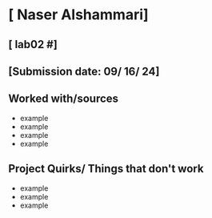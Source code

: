 # [ Naser Alshammari]
## [ lab02 #]
## [Submission date: 09/ 16/ 24]
## Worked with/sources 
* example
* example
* example
* example
## Project Quirks/ Things that don't work
* example
* example
* example
